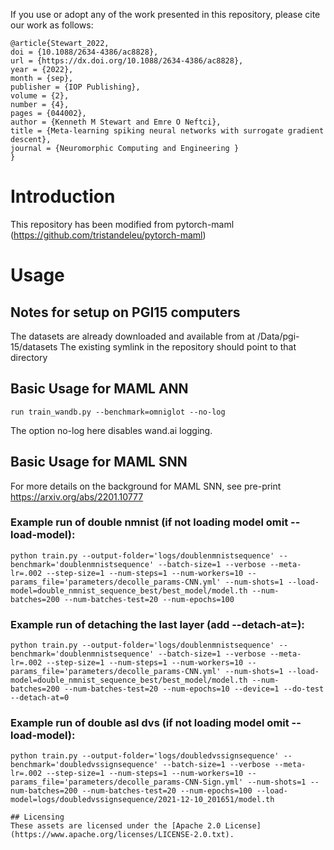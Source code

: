 If you use or adopt any of the work presented in this repository, please cite our work as follows:

```
@article{Stewart_2022,
doi = {10.1088/2634-4386/ac8828},
url = {https://dx.doi.org/10.1088/2634-4386/ac8828},
year = {2022},
month = {sep},
publisher = {IOP Publishing},
volume = {2},
number = {4},
pages = {044002},
author = {Kenneth M Stewart and Emre O Neftci},
title = {Meta-learning spiking neural networks with surrogate gradient descent},
journal = {Neuromorphic Computing and Engineering }
}
```

# Introduction

This repository has been modified from pytorch-maml (https://github.com/tristandeleu/pytorch-maml)

# Usage

## Notes for setup on PGI15 computers
The datasets are already downloaded and available from at /Data/pgi-15/datasets
The existing symlink in the repository should point to that directory

## Basic Usage for MAML ANN
```
run train_wandb.py --benchmark=omniglot --no-log 
```
The option no-log here disables wand.ai logging.

## Basic Usage for MAML SNN

For more details on the background for MAML SNN, see pre-print https://arxiv.org/abs/2201.10777

### Example run of double nmnist (if not loading model omit --load-model):
```
python train.py --output-folder='logs/doublenmnistsequence' --benchmark='doublenmnistsequence' --batch-size=1 --verbose --meta-lr=.002 --step-size=1 --num-steps=1 --num-workers=10 --params_file='parameters/decolle_params-CNN.yml' --num-shots=1 --load-model=double_nmnist_sequence_best/best_model/model.th --num-batches=200 --num-batches-test=20 --num-epochs=100 
```

### Example run of detaching the last layer (add --detach-at=):
```
python train.py --output-folder='logs/doublenmnistsequence' --benchmark='doublenmnistsequence' --batch-size=1 --verbose --meta-lr=.002 --step-size=1 --num-steps=1 --num-workers=10 --params_file='parameters/decolle_params-CNN.yml' --num-shots=1 --load-model=double_nmnist_sequence_best/best_model/model.th --num-batches=200 --num-batches-test=20 --num-epochs=10 --device=1 --do-test --detach-at=0
```

### Example run of double asl dvs (if not loading model omit --load-model):
```
python train.py --output-folder='logs/doubledvssignsequence' --benchmark='doubledvssignsequence' --batch-size=1 --verbose --meta-lr=.002 --step-size=1 --num-steps=1 --num-workers=10 --params_file='parameters/decolle_params-CNN-Sign.yml' --num-shots=1 --num-batches=200 --num-batches-test=20 --num-epochs=100 --load-model=logs/doubledvssignsequence/2021-12-10_201651/model.th
```

 
```
## Licensing
These assets are licensed under the [Apache 2.0 License](https://www.apache.org/licenses/LICENSE-2.0.txt).

